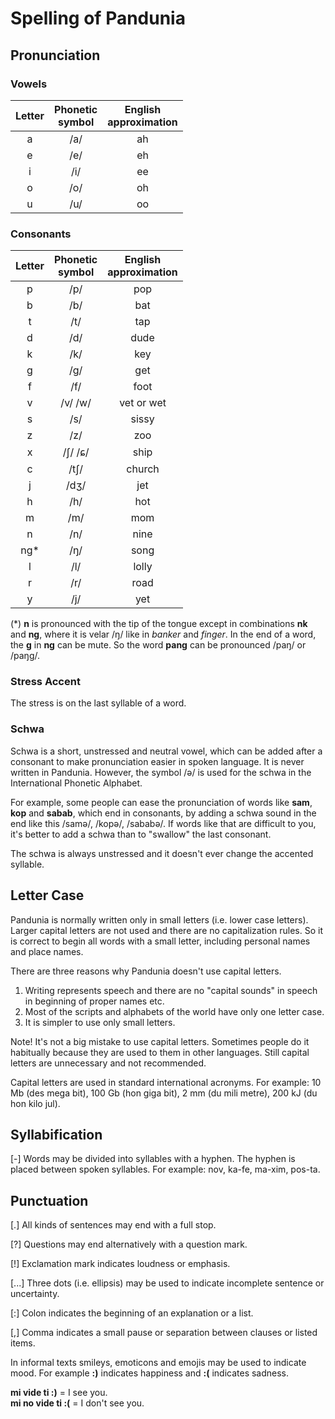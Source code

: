 # Spelling of Pandunia

## Pronunciation

### Vowels

| Letter | Phonetic<br> symbol | English<br> approximation |
|:------:|:-------------------:|:-------------------------:|
|a       | /a/                 | ah                        |
|e       | /e/                 | eh                        |
|i       | /i/                 | ee                        |
|o       | /o/                 | oh                        |
|u       | /u/                 | oo                        |

### Consonants

| Letter | Phonetic<br> symbol | English<br> approximation |
|:------:|:-------------------:|:-------------------------:|
|p       | /p/                 | pop                       |
|b       | /b/                 | bat                       |
|t       | /t/                 | tap                       |
|d       | /d/                 | dude                      |
|k       | /k/                 | key                       |
|g       | /g/                 | get                       |
|f       | /f/                 | foot                      |
|v       | /v/ /w/             | vet or wet                |
|s       | /s/                 | sissy                     |
|z       | /z/                 | zoo                       |
|x       | /ʃ/ /ɕ/             | ship                      |
|c       | /tʃ/                | church                    |
|j       | /dʒ/                | jet                       |
|h       | /h/                 | hot                       |
|m       | /m/                 | mom                       |
|n       | /n/                 | nine                      |
|ng*     | /ŋ/                 | song                      |
|l       | /l/                 | lolly                     |
|r       | /r/                 | road                      |
|y       | /j/                 | yet                       |

(*) **n** is pronounced with the tip of the tongue except in combinations **nk** and **ng**, where it is velar /ŋ/ like in _banker_ and _finger_. In the end of a word, the **g** in **ng** can be mute. So the word **pang** can be pronounced /paŋ/ or /paŋg/.


### Stress Accent

The stress is on the last syllable of a word.


### Schwa

Schwa is a short, unstressed and neutral vowel, which can be added after a consonant to make pronunciation easier in spoken language. It is never written in Pandunia. However, the symbol /ə/ is used for the schwa in the International Phonetic Alphabet.

For example, some people can ease the pronunciation of words like **sam**, **kop** and **sabab**, which end in consonants, by adding a schwa sound in the end like this /samə/, /kopə/, /sababə/. If words like that are difficult to you, it's better to add a schwa than to "swallow" the last consonant.

The schwa is always unstressed and it doesn't ever change the accented syllable.


## Letter Case

Pandunia is normally written only in small letters (i.e. lower case letters). Larger capital letters are not used and there are no capitalization rules. So it is correct to begin all words with a small letter, including personal names and place names.

There are three reasons why Pandunia doesn't use capital letters.

1. Writing represents speech and there are no "capital sounds" in speech in beginning of proper names etc.
2. Most of the scripts and alphabets of the world have only one letter case.
3. It is simpler to use only small letters.

Note! It's not a big mistake to use capital letters. Sometimes people do it habitually because they are used to them in other languages. Still capital letters are unnecessary and not recommended.

Capital letters are used in standard international acronyms. For example: 10 Mb (des mega bit), 100 Gb (hon giga bit), 2 mm (du mili metre), 200 kJ (du hon kilo jul).


## Syllabification

[-] Words may be divided into syllables with a hyphen. The hyphen is placed between spoken syllables. For example: nov, ka-fe, ma-xim, pos-ta.


## Punctuation

[.] All kinds of sentences may end with a full stop.

[?] Questions may end alternatively with a question mark.

[!] Exclamation mark indicates loudness or emphasis.

[...] Three dots (i.e. ellipsis) may be used to indicate incomplete sentence or uncertainty.

[:] Colon indicates the beginning of an explanation or a list.

[,] Comma indicates a small pause or separation between clauses or listed items.

In informal texts smileys, emoticons and emojis may be used to indicate mood. For example **:)** indicates happiness and **:(** indicates sadness.

**mi vide ti :)** = I see you.  
**mi no vide ti :(** = I don't see you. 
